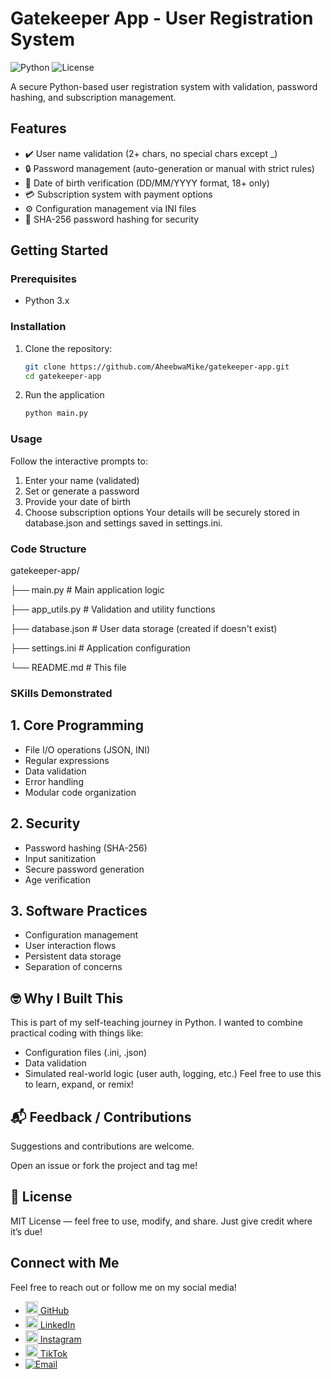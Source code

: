 # Gatekeeper App - User Registration System

![Python](https://img.shields.io/badge/python-3.x-blue.svg)
![License](https://img.shields.io/badge/license-MIT-green.svg)

A secure Python-based user registration system with validation, password hashing, and subscription management.

## Features

- ✔️ User name validation (2+ chars, no special chars except _)
- 🔒 Password management (auto-generation or manual with strict rules)
- 📅 Date of birth verification (DD/MM/YYYY format, 18+ only)
- 💳 Subscription system with payment options
- ⚙️ Configuration management via INI files
- 🔐 SHA-256 password hashing for security

## Getting Started

### Prerequisites
- Python 3.x

### Installation
1. Clone the repository:
   ```bash
   git clone https://github.com/AheebwaMike/gatekeeper-app.git
   cd gatekeeper-app
2. Run the application
   ```bash
   python main.py
### Usage
Follow the interactive prompts to:
1. Enter your name (validated)
2. Set or generate a password
3. Provide your date of birth
4. Choose subscription options
Your details will be securely stored in database.json and settings saved in settings.ini.

### Code Structure
gatekeeper-app/

├── main.py            # Main application logic 

├── app_utils.py       # Validation and utility functions

├── database.json      # User data storage (created if doesn't exist) 

├── settings.ini       # Application configuration 

└── README.md          # This file 

### SKills Demonstrated
## 1. Core Programming
- File I/O operations (JSON, INI)
- Regular expressions
- Data validation
- Error handling
- Modular code organization
## 2. Security
- Password hashing (SHA-256)
- Input sanitization
- Secure password generation
- Age verification
## 3. Software Practices
- Configuration management
- User interaction flows
- Persistent data storage
- Separation of concerns

## 🤓 Why I Built This
This is part of my self-teaching journey in Python. I wanted to combine practical coding with things like:
- Configuration files (.ini, .json)
- Data validation
- Simulated real-world logic (user auth, logging, etc.)
Feel free to use this to learn, expand, or remix!

## 📬 Feedback / Contributions
Suggestions and contributions are welcome.

Open an issue or fork the project and tag me!

## 📜 License
MIT License — feel free to use, modify, and share. Just give credit where it’s due!

## Connect with Me

Feel free to reach out or follow me on my social media!

* [<img alt="GitHub" src="https://cdn.jsdelivr.net/npm/simple-icons@v11/icons/github.svg" width="20"> GitHub](https://github.com/AheebwaMike)
* [<img alt="LinkedIn" src="https://cdn.jsdelivr.net/npm/simple-icons@v11/icons/linkedin.svg" width="20"> LinkedIn](https://www.linkedin.com/in/AheebwaMichael)
* [<img alt="Instagram" src="https://cdn.jsdelivr.net/npm/simple-icons@v11/icons/instagram.svg" width="20"> Instagram](https://www.instagram.com/michael_aheebwa?igsh=MW5kYm5tYjk2OTgzdA==)
* [<img alt="TikTok" src="https://cdn.jsdelivr.net/npm/simple-icons@v11/icons/tiktok.svg" width="20"> TikTok](https://www.tiktok.com/@michael_israel_)
* [![Email](https://img.shields.io/badge/Email-your.email@example.com-D14836?style=for-the-badge&logo=gmail)](mailto:michaelaheebwa357@gmail.com)
